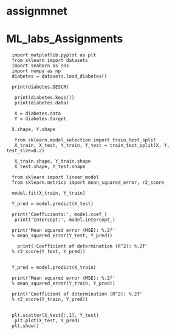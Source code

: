 # assignmnet
# ML_labs_Assignments

      import matplotlib.pyplot as plt 
      from sklearn import datasets
      import seaborn as sns
      import numpy as np
      diabetes = datasets.load_diabetes()

      print(diabetes.DESCR)

       print(diabetes.keys()) 
       print(diabetes.data)

       X = diabetes.data
       Y = diabetes.target

      X.shape, Y.shape

       from sklearn.model_selection import train_test_split
       X_train, X_test, Y_train, Y_test = train_test_split(X, Y, test_size=0.2)

       X_train.shape, Y_train.shape
       X_test.shape, Y_test.shape

      from sklearn import linear_model
      from sklearn.metrics import mean_squared_error, r2_score

      model.fit(X_train, Y_train)

      Y_pred = model.predict(X_test)

      print('Coefficients:', model.coef_)
       print('Intercept:', model.intercept_)

      print('Mean squared error (MSE): %.2f'
      % mean_squared_error(Y_test, Y_pred))

        print('Coefficient of determination (R^2): %.2f'
      % r2_score(Y_test, Y_pred))
      
      
      Y_pred = model.predict(X_train)

      print('Mean squared error (MSE): %.2f'
      % mean_squared_error(Y_train, Y_pred))

      print('Coefficient of determination (R^2): %.2f'
      % r2_score(Y_train, Y_pred))
      
      
      plt.scatter(X_test[:,1], Y_test) 
       plt.plot(X_test, Y_pred)
      plt.show()
